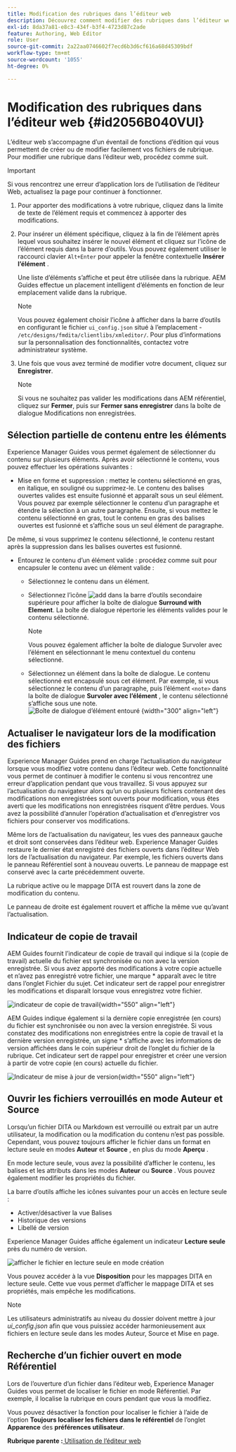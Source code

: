 ```yaml
---
title: Modification des rubriques dans l’éditeur web
description: Découvrez comment modifier des rubriques dans l’éditeur web. Découvrez les différentes fonctions d’édition permettant de modifier vos fichiers de rubrique dans AEM Guides.
exl-id: 8da37a81-e8c3-434f-b3f4-4723d87c2ade
feature: Authoring, Web Editor
role: User
source-git-commit: 2a22aa0746602f7ecd6b3d6cf616a68d45309bdf
workflow-type: tm+mt
source-wordcount: '1055'
ht-degree: 0%

---
```


# Modification des rubriques dans l’éditeur web {#id2056B040VUI}

L’éditeur web s’accompagne d’un éventail de fonctions d’édition qui vous permettent de créer ou de modifier facilement vos fichiers de rubrique. Pour modifier une rubrique dans l’éditeur web, procédez comme suit.

>[!IMPORTANT]
>
> Si vous rencontrez une erreur d’application lors de l’utilisation de l’éditeur Web, actualisez la page pour continuer à fonctionner.

1. Pour apporter des modifications à votre rubrique, cliquez dans la limite de texte de l’élément requis et commencez à apporter des modifications.

1. Pour insérer un élément spécifique, cliquez à la fin de l’élément après lequel vous souhaitez insérer le nouvel élément et cliquez sur l’icône de l’élément requis dans la barre d’outils. Vous pouvez également utiliser le raccourci clavier `Alt+Enter` pour appeler la fenêtre contextuelle **Insérer l’élément** .

   Une liste d’éléments s’affiche et peut être utilisée dans la rubrique. AEM Guides effectue un placement intelligent d’éléments en fonction de leur emplacement valide dans la rubrique.

   >[!NOTE]
   >
   > Vous pouvez également choisir l’icône à afficher dans la barre d’outils en configurant le fichier `ui_config.json` situé à l’emplacement - `/etc/designs/fmdita/clientlibs/xmleditor/`. Pour plus d’informations sur la personnalisation des fonctionnalités, contactez votre administrateur système.

1. Une fois que vous avez terminé de modifier votre document, cliquez sur **Enregistrer**.

   >[!NOTE]
   >
   > Si vous ne souhaitez pas valider les modifications dans AEM référentiel, cliquez sur **Fermer**, puis sur **Fermer sans enregistrer** dans la boîte de dialogue Modifications non enregistrées.


## Sélection partielle de contenu entre les éléments

Experience Manager Guides vous permet également de sélectionner du contenu sur plusieurs éléments. Après avoir sélectionné le contenu, vous pouvez effectuer les opérations suivantes :

- Mise en forme et suppression : mettez le contenu sélectionné en gras, en italique, en souligné ou supprimez-le. Le contenu des balises ouvertes valides est ensuite fusionné et apparaît sous un seul élément. Vous pouvez par exemple sélectionner le contenu d’un paragraphe et étendre la sélection à un autre paragraphe. Ensuite, si vous mettez le contenu sélectionné en gras, tout le contenu en gras des balises ouvertes est fusionné et s’affiche sous un seul élément de paragraphe.

De même, si vous supprimez le contenu sélectionné, le contenu restant après la suppression dans les balises ouvertes est fusionné.

- Entourez le contenu d’un élément valide : procédez comme suit pour encapsuler le contenu avec un élément valide :

   - Sélectionnez le contenu dans un élément.
   - Sélectionnez l’icône ![add](images/Add_icon.svg) dans la barre d’outils secondaire supérieure pour afficher la boîte de dialogue **Surround with Element**. La boîte de dialogue répertorie les éléments valides pour le contenu sélectionné.
     >[!NOTE]
     >
     > Vous pouvez également afficher la boîte de dialogue Survoler avec l’élément en sélectionnant le menu contextuel du contenu sélectionné.

   - Sélectionnez un élément dans la boîte de dialogue. Le contenu sélectionné est encapsulé sous cet élément. Par exemple, si vous sélectionnez le contenu d’un paragraphe, puis l’élément `<note>` dans la boîte de dialogue **Survoler avec l’élément** , le contenu sélectionné s’affiche sous une note.\
     ![Boîte de dialogue d’élément entouré](./images/surround-element.png) {width="300" align="left"}

## Actualiser le navigateur lors de la modification des fichiers

Experience Manager Guides prend en charge l’actualisation du navigateur lorsque vous modifiez votre contenu dans l’éditeur web. Cette fonctionnalité vous permet de continuer à modifier le contenu si vous rencontrez une erreur d’application pendant que vous travaillez. Si vous appuyez sur l’actualisation du navigateur alors qu’un ou plusieurs fichiers contenant des modifications non enregistrées sont ouverts pour modification, vous êtes averti que les modifications non enregistrées risquent d’être perdues. Vous avez la possibilité d’annuler l’opération d’actualisation et d’enregistrer vos fichiers pour conserver vos modifications.

Même lors de l’actualisation du navigateur, les vues des panneaux gauche et droit sont conservées dans l’éditeur web. Experience Manager Guides restaure le dernier état enregistré des fichiers ouverts dans l’éditeur Web lors de l’actualisation du navigateur. Par exemple, les fichiers ouverts dans le panneau Référentiel sont à nouveau ouverts. Le panneau de mappage est conservé avec la carte précédemment ouverte.

La rubrique active ou le mappage DITA est rouvert dans la zone de modification du contenu.

Le panneau de droite est également rouvert et affiche la même vue qu’avant l’actualisation.

## Indicateur de copie de travail

AEM Guides fournit l’indicateur de copie de travail qui indique si la \(copie de travail\) actuelle du fichier est synchronisée ou non avec la version enregistrée. Si vous avez apporté des modifications à votre copie actuelle et n’avez pas enregistré votre fichier, une marque \* apparaît avec le titre dans l’onglet Fichier du sujet. Cet indicateur sert de rappel pour enregistrer les modifications et disparaît lorsque vous enregistrez votre fichier.

![indicateur de copie de travail](images/working-copy-text-update-indicator.png){width="550" align="left"}

AEM Guides indique également si la dernière copie enregistrée \(en cours\) du fichier est synchronisée ou non avec la version enregistrée. Si vous constatez des modifications non enregistrées entre la copie de travail et la dernière version enregistrée, un signe \* s’affiche avec les informations de version affichées dans le coin supérieur droit de l’onglet du fichier de la rubrique. Cet indicateur sert de rappel pour enregistrer et créer une version à partir de votre copie \(en cours\) actuelle du fichier.

![Indicateur de mise à jour de version](images/version-update-indicator.png){width="550" align="left"}


## Ouvrir les fichiers verrouillés en mode Auteur et Source

Lorsqu’un fichier DITA ou Markdown est verrouillé ou extrait par un autre utilisateur, la modification ou la modification du contenu n’est pas possible. Cependant, vous pouvez toujours afficher le fichier dans un format en lecture seule en modes **Auteur** et **Source** , en plus du mode **Aperçu** .

En mode lecture seule, vous avez la possibilité d’afficher le contenu, les balises et les attributs dans les modes **Auteur** ou **Source** . Vous pouvez également modifier les propriétés du fichier.

La barre d’outils affiche les icônes suivantes pour un accès en lecture seule :

- Activer/désactiver la vue Balises
- Historique des versions
- Libellé de version

Experience Manager Guides affiche également un indicateur **Lecture seule** près du numéro de version.

![afficher le fichier en lecture seule en mode création](images/locked-file-editor.png)

Vous pouvez accéder à la vue **Disposition** pour les mappages DITA en lecture seule. Cette vue vous permet d’afficher le mappage DITA et ses propriétés, mais empêche les modifications.

>[!NOTE]
>
> Les utilisateurs administratifs au niveau du dossier doivent mettre à jour *ui_config.json* afin que vous puissiez accéder harmonieusement aux fichiers en lecture seule dans les modes Auteur, Source et Mise en page.

## Recherche d’un fichier ouvert en mode Référentiel

Lors de l’ouverture d’un fichier dans l’éditeur web, Experience Manager Guides vous permet de localiser le fichier en mode Référentiel. Par exemple, il localise la rubrique en cours pendant que vous la modifiez.

Vous pouvez désactiver la fonction pour localiser le fichier à l’aide de l’option **Toujours localiser les fichiers dans le référentiel** de l’onglet **Apparence** des **préférences utilisateur**.


**Rubrique parente :**[ Utilisation de l’éditeur web](web-editor.md)
